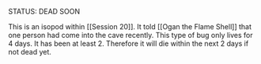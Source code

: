 
STATUS: DEAD SOON

This is an isopod within [[Session 20]]. It told [[Ogan the Flame Shell]] that one person had come into the cave recently. This type of bug only lives for 4 days. It has been at least 2. Therefore it will die within the next 2 days if not dead yet. 